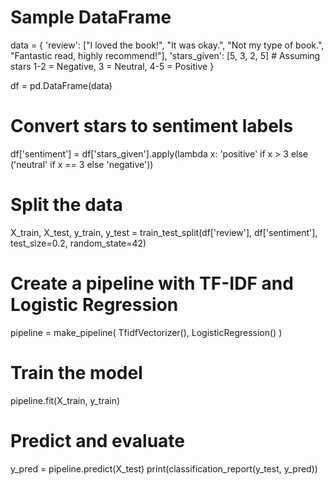 # Sample DataFrame
data = {
    'review': ["I loved the book!", "It was okay.", "Not my type of book.", "Fantastic read, highly recommend!"],
    'stars_given': [5, 3, 2, 5]  # Assuming stars 1-2 = Negative, 3 = Neutral, 4-5 = Positive
}

df = pd.DataFrame(data)

# Convert stars to sentiment labels
df['sentiment'] = df['stars_given'].apply(lambda x: 'positive' if x > 3 else ('neutral' if x == 3 else 'negative'))

# Split the data
X_train, X_test, y_train, y_test = train_test_split(df['review'], df['sentiment'], test_size=0.2, random_state=42)

# Create a pipeline with TF-IDF and Logistic Regression
pipeline = make_pipeline(
    TfidfVectorizer(),
    LogisticRegression()
)

# Train the model
pipeline.fit(X_train, y_train)

# Predict and evaluate
y_pred = pipeline.predict(X_test)
print(classification_report(y_test, y_pred))